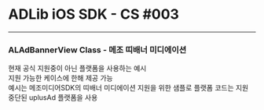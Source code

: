 # ADLib iOS SDK - CS #003 <br>

---
### ALAdBannerView Class - 메조 띠배너 미디에이션
현재 공식 지원중이 아닌 플랫폼을 사용하는 예시<br>
지원 가능한 케이스에 한해 제공 가능<br>
예시는 메조미디어SDK의 띠배너 미디에이션 지원을 위한 샘플로 플랫폼 코드는 지원 중단된 uplusAd 플랫폼을 사용
